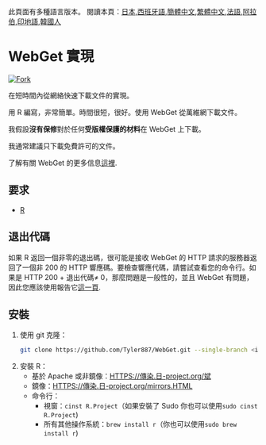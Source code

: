 <!-- # WebGet  [![GitHub forks](https://img.shields.io/github/forks/Tyler887/WebGet?label=Fork&style=social)](https://github.com/Tyler887/WebGet/fork)  The implementation to download files from the Web, in a short time.  Written in R, complete simple. It takes a short time, simply good. Use WebGet to retrieve files from the world wide web.    I assume **no warranty** for any **copyrighted material** downloaded on WebGet. I usally recommend downloading freely licensed files only. <br />https://github.com?Tyler887/WebGet/commit/main/ -->

此頁面有多種語言版本。
閱讀本頁：[日本](README.ja.md),[西班牙語](README.es.md),[簡體中文](README.zh-CN.md),[繁體中文](README.zh-TW.md),[法語](README.fr.md),[阿拉伯](README.ar.md),[印地語](README.hi.md),[韓國人](README.ko.md)

# WebGet 實現

[![Fork](https://img.shields.io/github/forks/Tyler887/WebGet?label=Fork&style=social)](https://github.com/Tyler887/WebGet/fork)

在短時間內從網絡快速下載文件的實現。

用 R 編寫，非常簡單。時間很短，很好。使用 WebGet 從萬維網下載文件。

我假設**沒有保修**對於任何**受版權保護的材料**在 WebGet 上下載。

我通常建議只下載免費許可的文件。

了解有關 WebGet 的更多信息[這裡](https://github.com/Tyler887/WebGet/wiki/WebGet).

## 要求

-   [R](https://r-project.org)

## 退出代碼

如果 R 返回一個非零的退出碼，很可能是接收 WebGet 的 HTTP 請求的服務器返回了一個非 200 的 HTTP 響應碼。要檢查響應代碼，請嘗試查看您的命令行。如果是 HTTP 200 + 退出代碼≠ 0，那麼問題是一般性的，並且 WebGet 有問題，因此您應該使用報告它[這一頁](https://github.com/Tyler887/WebGet/issues/new?template=bug_report.md).

## 安裝

1.  使用 git 克隆：
    ```bash
    git clone https://github.com/Tyler887/WebGet.git --single-branch <input version here>
    ```
2.  安裝 R：
    -   基於 Apache 或非鏡像：[HTTPS://傳染.日-project.org/斌](https://cran.r-project.org/bin)
    -   鏡像：[HTTPS://傳染.日-project.org/mirrors.HTML](https://cran.r-project.org/mirrors.html)
    -   命令行：
        -   視窗：`cinst R.Project`（如果安裝了 Sudo 你也可以使用`sudo cinst R.Project`)
        -   所有其他操作系統：`brew install r`（你也可以使用`sudo brew install r`)
